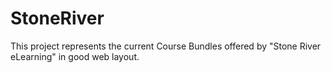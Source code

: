 StoneRiver
==========

This project represents the current Course Bundles offered by "Stone River eLearning" in good web layout.
